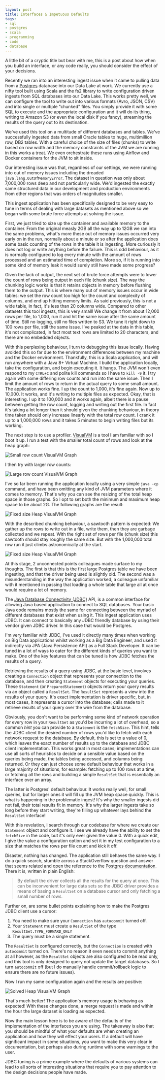 ```yaml
---
layout: post
title: Interfaces & Impetuous Defaults
tags:
- sql
- postgres
- scala
- programming
- code
- database
---
```


A little bit of a cryptic title but bear with me, this is a post about how when
you build an interface, or any code really, you should consider the effect of
your decisions.

Recently we ran into an interesting ingest issue when it came to pulling data
from a [Postgres](https://www.postgresql.org/) database into our Data Lake at
work. We currently use a nifty tool built using Scala and the fs2 library to
write configuration driven ingests from SQL databases into our Data Lake. This
works pretty well, we can configure the tool to write out into various formats
(Avro, JSON, CSV) and into single or multiple "chunked" files. You simply
provide it with some SQL to execute and the appropriate configuration and it
will do its thing, writing to Amazon S3 (or even the local disk if you fancy),
streaming the results of the query out to its destination.

We've used this tool on a multitude of different databases and tables. We've
successfully ingested data from small Oracle tables to huge, multimillion row,
DB2 tables. With a careful choice of the size of files (chunks) to write based
on row width and the memory constraints of the JVM we are running in this works
a treat. We even orchestrate these runs using Airflow and Docker containers for
the JVM to sit inside.

Our interesting issue was that, regardless of our settings, we were running
into out of memory issues including the dreaded `java.lang.OutOfMemoryError`.
The dataset in question was only about 7,000,000 rows deep and not particularly
wide. We'd ingested the exactly same structured data in our development
and production environments from other regions that was orders of
magnitudes smaller.

This ingest application has been specifically designed to be very easy to tune
in terms of dealing with large datasets as mentioned above so we began with
some brute force attempts at solving the issue.

First, we just tried to size up the container and available memory to the
container. From the original measly 2GB all the way up to 12GB we ran into the
same problems, what's more these out of memory issues occurred very early on in
the run, normally about a minute or so after the application does some basic
counting of the rows in the table it is ingesting. More curiously it does not
log or write anything before the failure. This is odd behaviour, as it is
normally configured to log every minute with the amount of rows processed and
an estimated time of completion. More so, if it is running into some kind of
memory leak it would surely still have made some progress?

Given the lack of output, the next set of brute force attempts were to lower
the count of rows being output in each file (chunk size). The way the chunking
logic works is that it retains objects in memory before flushing them to the
output. This is where many out of memory issues occur in wide tables: we set
the row count too high for the count and complexity of columns, and end up
hitting memory limits. As said previously, this is not a wide table, in fact,
it's less than 20 columns wide. Compared to other datasets this tool ingests,
this is very small! We change it from about 12,000 rows per file, to 1,000, run
it and hit the same issue after the same amount of time. Still no logging,
still no files written to S3. We tune it right down to 100 rows per file, still
the same issue. I've peaked at the data in this table, it's not complicated,
in fact most text rows are limited to 20 characters, and there are no embedded
objects.

With this perplexing behaviour, I turn to debugging this issue locally. Having
avoided this so far due to the environment differences between my machine and
the Docker environment. Thankfully, this is a Scala application, and will run
anywhere with a Java 8+ Virtual Machine. I build the application locally, take
the configuration, and begin executing it. It hangs. The JVM won't even respond
to my `CTRL+C` and polite kill commands so I have to `kill -9` it. I try again
with some differing row counts and run into the same issue. Then I limit the
amount of rows to return in the actual query to some small amount. The
application works fine. I up the count to 1,000, it's fine again. Now up to
10,000. It works, and it's writing to multiple files as expected. Okay, that is
interesting. I up it to 100,000 and it works again, albeit there is a pause
between getting the row count, logging and writing out the first file. In fact
it's taking a lot longer than it should given the chunking behaviour, in theory
time taken should only increase linearly with the total row count. I crank it
up to a 1,000,000 rows and it takes 5 minutes to begin writing files but its
working.

The next step is to use a profiler. [VisualVM](https://visualvm.github.io/) is
a tool I am familiar with so I boot it up. I run a test with the smaller total
count of rows and look at the heap graph:

<img
  alt='Small row count VisualVM Graph'
  src='{{ "assets/interfaces-impetuous/small-row.png" | absolute_url }}'
  class='blog-image'
/>

I then try with larger row counts:

<img
  alt='Large row count VisualVM Graph'
  src='{{ "assets/interfaces-impetuous/large-row.png" | absolute_url }}'
  class='blog-image'
/>

I've so far been running the application locally using a very simple `java -cp`
command, and have been omitting any kind of JVM parameters where it comes to
memory. That's why you can see the resizing of the total heap space in those
graphs. So I opt to set both the minimum and maximum heap space to be about
2G. The following graphs are the result:

<img
  alt='Fixed size Heap VisualVM Graph'
  src='{{ "assets/interfaces-impetuous/fixed1.png" | absolute_url }}'
  class='blog-image'
/>

With the described chunking behaviour, a sawtooth pattern is expected: We
gather up the rows to write out in a file, write them, then they are garbage
collected and we repeat. With the right set of rows per file (chunk size) this
sawtooth should stay roughly the same size. But with the 1,000,000 total row
run it just climbs astronomically at the start.

<img
  alt='Fixed size Heap VisualVM Graph'
  src='{{ "assets/interfaces-impetuous/fixed2.png" | absolute_url }}'
  class='blog-image'
/>

At this stage, 2 unconnected points colleagues made surface to my thoughts. The
first is that this is the first large Postgres table we have been ingesting,
and that the driver being used is slightly old. The second was a
misunderstanding in the way the application worked, a colleague unfamiliar
with it mentioned in passing that loading a whole table that large all at once
would require a lot of memory.

The [Java Database Connectivity
(JDBC)](https://docs.oracle.com/javase/tutorial/jdbc/basics/index.html) API, is
a common interface for allowing Java based application to connect to SQL
databases. Your basic Java code remains mostly the same for connecting between
the myriad of different databases that exist when using it. This ingest
application uses JDBC. It can connect to basically any JDBC friendly database
by using their vendor given JDBC driver. In this case that would be Postgres.

I'm very familiar with JDBC, I've used it directly many times when working on
Big Data applications whilst working as a Big Data Engineer, and used it
indirectly via JPA (Java Persistence API) as a Full Stack Developer. It can be
tuned in a lot of ways to cater for the different kinds of queries you want to
make. One of the key features that can be tuned is how JDBC fetches the results
of a query.

Retrieving the results of a query using JDBC, at the basic level, involves
creating a `Connection` object that represents your connection to the database,
and then creating `Statement` objects for executing your queries. These
`Statement` (or `PreparedStatement`) objects return your query results via an
object called a `ResultSet`. The `ResultSet` represents a view into the results
of your query. It's exact implementation is driver specific, but, in most
cases, it represents a cursor into the database; calls made to it retrieve
results of your query over the wire from the database.

Obviously, you don't want to be performing some kind of network operation for
every row in your `ResultSet` as you'd be incurring a lot of overhead, so a
common *hint* you can provide to a `Statement` is the `fetchSize`. This hint,
tells the JDBC client the desired number of rows you'd like to fetch with each
network request to the database. By default, this is set to a value of 0, which
leaves the exact number of results up to the database and JDBC client
implementation. This works great in most cases; implementations can use all
sorts of heuristics to decide on a sensible value based on the queries being
made, the tables being accessed, and columns being returned. Or they can just
choose some default behaviour that works in a large majority of situations, for
example: fetching up to 100 rows at a time, or fetching all the rows and
building a simple `ResultSet` that is essentially an interface over an array.

The latter is Postgres' default behaviour. It works really well, for small
queries, but for larger ones it will fill up the JVM heap space quickly. This
is what is happening in the problematic ingest! It's why the smaller ingests
did not fail, their total results fit in memory. It's why the larger
ingests take so long before they start writing, they're filling up whatever
lays behind the `ResultSet` interface!

With this revelation, I search through our codebase for where we create our
`Statement` object and configure it. I see we already have the ability to set
the `fetchSize` in the code, but it's only ever given the value 0. With a quick
edit, I give the value a configuration option and set it in my test
configuration to a size that matches the rows per file count and kick it off.

Disaster, nothing has changed. The application still behaves the same way. I do
a quick search, stumble across a StackOverflow question and answer that seems
related and open the reference to the [Postgres
documentation](https://jdbc.postgresql.org/documentation/query/#getting-results-based-on-a-cursor).
There it is, written in plain English:

> By default the driver collects all the results for the query at once. This
> can be inconvenient for large data sets so the JDBC driver provides a means
> of basing a `ResultSet` on a database cursor and only fetching a small number
> of rows.

Further on, are some bullet points explaining how to make the Postgres JDBC
client use a cursor:

1. You need to make sure your `Connection` has `autocommit` turned off.
2. Your `Statement` must create a `ResultSet` of the type
   `ResultSet.TYPE_FORWARD_ONLY`
3. The query must be a single statement.

The `ResultSet` is configured correctly, but the `Connection` is created with
`autocommit` turned on. There's no reason it even needs to commit anything at
all however, as the `ResultSet` objects are also configured to be read only,
and this tool is only designed to query not update the target databases. So I
turn `autocommit` off (but I do manually handle commit/rollback logic to ensure
there are no future issues).

Now I run my same configuration again and the results are positive:

<img
  alt='Solved Heap VisualVM Graph'
  src='{{ "assets/interfaces-impetuous/solved.png" | absolute_url }}'
  class='blog-image'
/>

That's much better! The application's memory usage is behaving as expected!
With these changes done, a merge request is made and within the hour the large
dataset is loading as expected.

Now the main lesson here is to be aware of the defaults of the implementation
of the interfaces you are using. The takeaway is also that you should be
mindful of what your defaults are when creating an application and how they
will effect your users. If a default will have significant impact in some
situations, you want to make this very clear in documentation, but perhaps also
during runtime with some warnings to the user.

JDBC tuning is a prime example where the defaults of various systems can lead
to all sorts of interesting situations that require you to pay attention to the
design decisions people have made.
